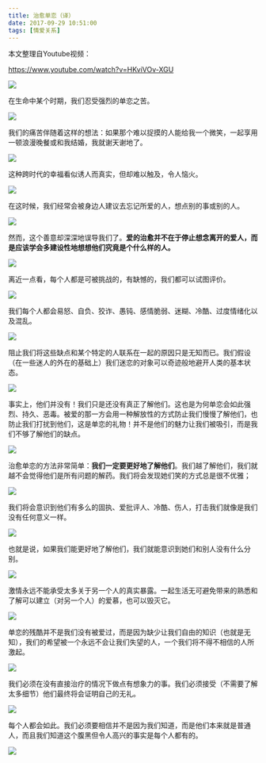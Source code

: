 ```yaml
---
title: 治愈单恋（译）
date: 2017-09-29 10:51:00
tags: [情爱关系]
---
```


本文整理自Youtube视频：

https://www.youtube.com/watch?v=HKviVOv-XGU

![](https://wx1.sinaimg.cn/large/83900b4egy1fk1unjcauvj20zk0k0x0h.jpg)


在生命中某个时期，我们忍受强烈的单恋之苦。

![](https://wx1.sinaimg.cn/large/83900b4egy1fk1ur0eicvj20hs0a0wlg.jpg)

我们的痛苦伴随着这样的想法：如果那个难以捉摸的人能给我一个微笑，一起享用一顿浪漫晚餐或和我结婚，我就谢天谢地了。

![](https://wx1.sinaimg.cn/large/83900b4egy1fk1uqjlio8j20hs0a046n.jpg)

这种跨时代的幸福看似诱人而真实，但却难以触及，令人恼火。

![](https://wx1.sinaimg.cn/large/83900b4egy1fk1usolpolj20hs0a0tds.jpg)

在这时候，我们经常会被身边人建议去忘记所爱的人，想点别的事或别的人。

![](https://wx1.sinaimg.cn/large/83900b4egy1fk1uthf8jxj20hs0a0ahl.jpg)

然而，这个善意却深深地误导我们了。**爱的治愈并不在于停止想念离开的爱人，而是应该学会多建设性地想想他们究竟是个什么样的人。**

![](https://wx1.sinaimg.cn/large/83900b4egy1fk1uuvt8dpj20hs0a0n0q.jpg)

离近一点看，每个人都是可被挑战的，有缺憾的，我们都可以试图评价。

![](https://wx1.sinaimg.cn/large/83900b4egy1fk1uvneloqj20hs0a0gre.jpg)

我们每个人都会易怒、自负、狡诈、愚钝、感情脆弱、迷糊、冷酷、过度情绪化以及混乱。

![](https://wx1.sinaimg.cn/large/83900b4egy1fk1uw51ygkj20hs0a00zi.jpg)

阻止我们将这些缺点和某个特定的人联系在一起的原因只是无知而已。我们假设（在一些迷人的外在的基础上）我们迷恋的对象可以奇迹般地避开人类的基本状态。

![](https://wx1.sinaimg.cn/large/83900b4egy1fk1uxyccbfj20hs0a0aii.jpg)

事实上，他们并没有！我们只是还没有真正了解他们。这也是为何单恋会如此强烈、持久、恶毒。被爱的那一方会用一种解放性的方式防止我们慢慢了解他们，也防止我们打扰到他们，这是单恋的礼物！并不是他们的魅力让我们被吸引，而是我们不够了解他们的缺点。

![](https://wx1.sinaimg.cn/large/83900b4egy1fk1uyhl7uwj20hs0a078m.jpg)




治愈单恋的方法非常简单：**我们一定要更好地了解他们**。我们越了解他们，我们就越不会觉得他们是所有问题的解药。我们将会发现她们笑的方式总是很不优雅；

![](https://wx1.sinaimg.cn/large/83900b4egy1fk1v0ljch3j20hs0a0qa7.jpg)

我们将会意识到他们有多么的固执、爱批评人、冷酷、伤人，打击我们就像是我们没有任何意义一样。

![](https://wx1.sinaimg.cn/large/83900b4egy1fk1v12xqujj20hs0a0ai3.jpg)

也就是说，如果我们能更好地了解他们，我们就能意识到她们和别人没有什么分别。

![](https://wx1.sinaimg.cn/large/83900b4egy1fk1v1xk7abj20hs0a0qau.jpg)

激情永远不能承受太多关于另一个人的真实暴露。一起生活无可避免带来的熟悉和了解可以建立（对另一个人）的爱慕，也可以毁灭它。

![](https://wx1.sinaimg.cn/large/83900b4egy1fk1v2eh9z8j20hs0a0tcb.jpg)

单恋的残酷并不是我们没有被爱过，而是因为缺少让我们自由的知识（也就是无知），我们的希望被一个永远不会让我们失望的人，一个我们将不得不相信的人所激起。

![](https://wx1.sinaimg.cn/large/83900b4egy1fk1v32my6zj20hs0a0q9d.jpg)

我们必须在没有直接治疗的情况下做点有想象力的事。我们必须接受（不需要了解太多细节）他们最终将会证明自己的无礼。

![](https://wx1.sinaimg.cn/large/83900b4egy1fk1v3p3ryej20hs0a078g.jpg)

每个人都会如此。我们必须要相信并不是因为我们知道，而是他们本来就是普通人，而且我们知道这个腹黑但令人高兴的事实是每个人都有的。

![](https://wx1.sinaimg.cn/large/83900b4egy1fk1v4zt4u9j20hs0a0dm4.jpg)











